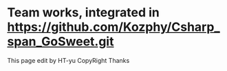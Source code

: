 # Team works, integrated in https://github.com/Kozphy/Csharp_span_GoSweet.git
This page edit by HT-yu CopyRight
Thanks
